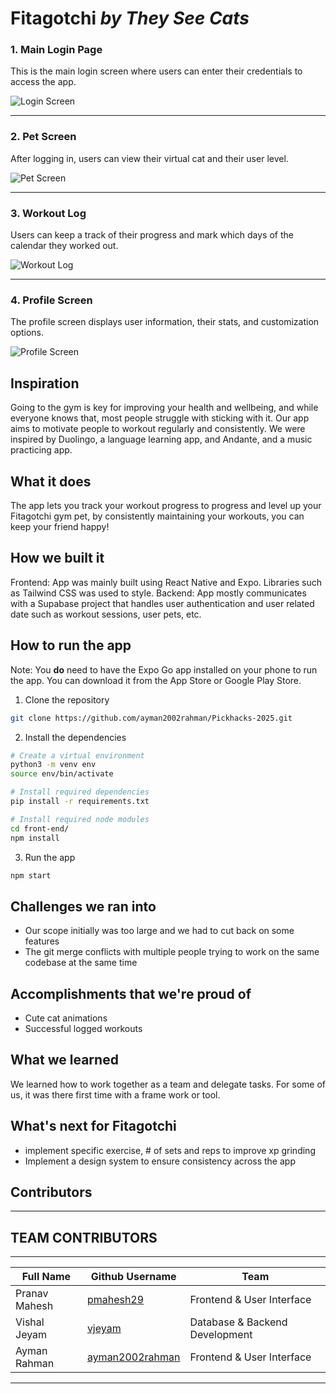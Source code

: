 # **Fitagotchi** _by They See Cats_


### 1. Main Login Page

This is the main login screen where users can enter their credentials to access the app.

![Login Screen](public/login-screen.png)

---

### 2. Pet Screen

After logging in, users can view their virtual cat and their user level.

![Pet Screen](public/pet-screen.png)

---

### 3. Workout Log

Users can keep a track of their progress and mark which days of the calendar they worked out.

![Workout Log](public/workout-log.png)

---

### 4. Profile Screen

The profile screen displays user information, their stats, and customization options.

![Profile Screen](public/profile-screen.png)


## Inspiration

Going to the gym is key for improving your health and wellbeing, and while everyone knows that, most people struggle with sticking with it. Our app aims to motivate people to workout regularly and consistently. We were inspired by Duolingo, a language learning app, and Andante, and a music practicing app.

## What it does

The app lets you track your workout progress to progress and level up your Fitagotchi gym pet, by consistently maintaining your workouts, you can keep your friend happy!

## How we built it

Frontend: App was mainly built using React Native and Expo. Libraries such as Tailwind CSS was used to style. 
Backend: App mostly communicates with a Supabase project that handles user authentication and user related date such as workout sessions, user pets, etc.

## How to run the app

Note: You **do** need to have the Expo Go app installed on your phone to run the app. You can download it from the App Store or Google Play Store.

1. Clone the repository

```bash
git clone https://github.com/ayman2002rahman/Pickhacks-2025.git
```

2. Install the dependencies

```bash
# Create a virtual environment
python3 -m venv env
source env/bin/activate

# Install required dependencies
pip install -r requirements.txt

# Install required node modules
cd front-end/
npm install
```

3. Run the app

```bash
npm start
```

## Challenges we ran into

- Our scope initially was too large and we had to cut back on some features
- The git merge conflicts with multiple people trying to work on the same codebase at the same time

## Accomplishments that we're proud of

- Cute cat animations
- Successful logged workouts

## What we learned

We learned how to work together as a team and delegate tasks. For some of us, it was there first time with a frame work or tool.

## What's next for Fitagotchi

- implement specific exercise, # of sets and reps to improve xp grinding
- Implement a design system to ensure consistency across the app

## Contributors
---
## TEAM CONTRIBUTORS
-------------------------------------
|  Full Name       | Github Username |  Team|
|------------------|-----------------| ---------- 
|Pranav Mahesh     |   [pmahesh29](https://github.com/pmahesh29)     |Frontend & User Interface |
|Vishal Jeyam   |   [vjeyam](https://github.com/vjeyam)               |Database & Backend Development|
|Ayman Rahman   |   [ayman2002rahman](https://github.com/ayman2002rahman) | Frontend & User Interface  |
------------------------------------------------------------------------